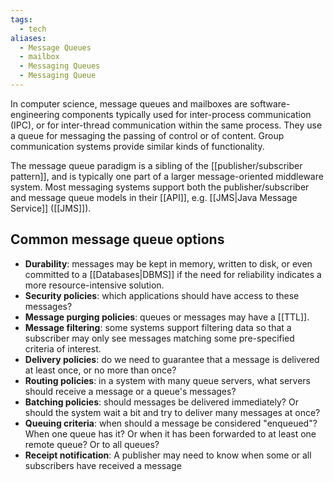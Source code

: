 ```yaml
---
tags:
  - tech
aliases:
  - Message Queues
  - mailbox
  - Messaging Queues
  - Messaging Queue
---
```

In computer science, message queues and mailboxes are software-engineering components typically used for inter-process communication (IPC), or for inter-thread communication within the same process.
They use a queue for messaging the passing of control or of content. 
Group communication systems provide similar kinds of functionality.

The message queue paradigm is a sibling of the [[publisher/subscriber pattern]], and is typically one part of a larger message-oriented middleware system.
Most messaging systems support both the publisher/subscriber and message queue models in their [[API]], e.g. [[JMS|Java Message Service]] ([[JMS]]).

## Common message queue options
- **Durability**: messages may be kept in memory, written to disk, or even committed to a [[Databases|DBMS]] if the need for reliability indicates a more resource-intensive solution.
- **Security policies**: which applications should have access to these messages?
- **Message purging policies**: queues or messages may have a [[TTL]].
- **Message filtering**: some systems support filtering data so that a subscriber may only see messages matching some pre-specified criteria of interest.
- **Delivery policies**: do we need to guarantee that a message is delivered at least once, or no more than once?
- **Routing policies**: in a system with many queue servers, what servers should receive a message or a queue's messages?
- **Batching policies**: should messages be delivered immediately? Or should the system wait a bit and try to deliver many messages at once?
- **Queuing criteria**: when should a message be considered "enqueued"? When one queue has it? Or when it has been forwarded to at least one remote queue? Or to all queues?
- **Receipt notification**: A publisher may need to know when some or all subscribers have received a message
